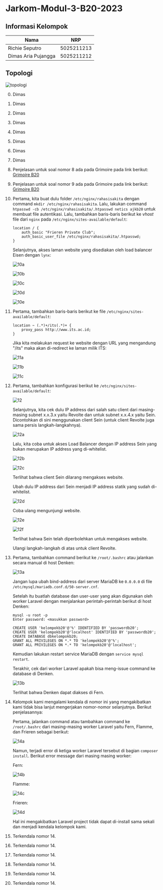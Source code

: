 # Jarkom-Modul-3-B20-2023

## Informasi Kelompok

| Nama | NRP |
| ---- | --- |
| Richie Seputro | 5025211213 |
| Dimas Aria Pujangga | 5025211212 |

## Topologi
![topologi](assets/topologi.png)

0. Dimas

1. Dimas

2. Dimas

3. Dimas

4. Dimas

5. Dimas

6. Dimas

7. Dimas

8. Penjelasan untuk soal nomor 8 ada pada Grimoire pada link berikut:
   [Grimoire B20](https://docs.google.com/document/d/1nBn-T3pYLUuw57cAKFyD8BxiqECJ8dVF7kLpJApF_To/edit?usp=sharing)

9. Penjelasan untuk soal nomor 9 ada pada Grimoire pada link berikut:
   [Grimoire B20](https://docs.google.com/document/d/1nBn-T3pYLUuw57cAKFyD8BxiqECJ8dVF7kLpJApF_To/edit?usp=sharing)

10. Pertama, kita buat dulu folder `/etc/nginx/rahasisakita` dengan command `mkdir /etc/nginx/rahasisakita`.
    Lalu, lakukan command `htpasswd -cb /etc/nginx/rahasisakita/.htpasswd netics ajkb20` untuk membuat file autentikasi.
    Lalu, tambahkan baris-baris berikut ke *vhost* file dari `nginx` pada `/etc/nginx/sites-available/default`:
    ```
    location / {
        auth_basic "Frieren Private Club";
        auth_basic_user_file /etc/nginx/rahasisakita/.htpasswd;
    }
    ```
    Selanjutnya, akses laman website yang disediakan oleh load balancer Eisen dengan `lynx`:

    ![10a](img/10a.png)

    ![10b](img/10b.png)

    ![10c](img/10c.png)

    ![10d](img/10d.png)  
    
    ![10e](img/10e.png)

11. Pertama, tambahkan baris-baris berikut ke file `/etc/nginx/sites-available/default`:
    ```
    location ~ (.*)+/its(.*)+ {
        proxy_pass http://www.its.ac.id;
    }
    ```
    Jika kita melakukan request ke website dengan URL yang mengandung "/its" maka akan di-redirect ke laman milik ITS:

    ![11a](img/11a.png)
    
    ![11b](img/11b.png)
    
    ![11c](img/11c.png)

12. Pertama, tambahkan konfigurasi berikut ke `/etc/nginx/sites-available/default`:

    ![12](img/12.png)

    Selanjutnya, kita cek dulu IP address dari salah satu client dari masing-masing subnet x.x.3.x yaitu Revolte dan untuk subnet x.x.4.x yaitu Sein. Dicontohkan di sini menggunakan client Sein (untuk client Revolte juga sama persis langkah-langkahnya).

    ![12a](img/12a.png)
    
    Lalu, kita coba untuk akses Load Balancer dengan IP address Sein yang bukan merupakan IP address yang di-whitelist.
    
    ![12b](img/12b.png)
    
    ![12c](img/12c.png)
    
    Terlihat bahwa client Sein dilarang mengakses website.
    
    Ubah dulu IP address dari Sein menjadi IP address statik yang sudah di-whitelist.
    
    ![12d](img/12d.png)
    
    Coba ulang mengunjungi website.

    ![12e](img/12e.png)
    
    ![12f](img/12f.png)
    
    Terlihat bahwa Sein telah diperbolehkan untuk mengakses website.

    Ulangi langkah-langkah di atas untuk client Revolte.

13. Pertama, tambahkan command berikut ke `/root/.bashrc` atau jalankan secara manual di host Denken:

    ![13a](img/13a.png)
    
    Jangan lupa ubah bind-address dari server MariaDB ke `0.0.0.0` di file `/etc/mysql/mariadb.conf.d/50-server.cnf`.

    Setelah itu buatlah database dan user-user yang akan digunakan oleh worker Laravel dengan menjalankan perintah-perintah berikut di host Denken:

    ```
    mysql -u root -p
    Enter password: <masukkan password>

    CREATE USER 'kelompokb20'@'%' IDENTIFIED BY 'passwordb20';
    CREATE USER 'kelompokb20'@'localhost' IDENTIFIED BY 'passwordb20';
    CREATE DATABASE dbkelompokb20;
    GRANT ALL PRIVILEGES ON *.* TO 'kelompokb20'@'%';
    GRANT ALL PRIVILEGES ON *.* TO 'kelompokb20'@'localhost';
    ```
    
    Kemudian lakukan restart service MariaDB dengan `service mysql restart`.
    
    Terakhir, cek dari worker Laravel apakah bisa meng-issue command ke database di Denken.
    
    ![13b](img/13b.png)
    
    Terlihat bahwa Denken dapat diakses di Fern.

14. Kelompok kami mengalami kendala di nomor ini yang mengakibatkan kami tidak bisa lanjut mengerjakan nomor-nomor selanjutnya. Berikut penjelasannya:

    Pertama, jalankan command atau tambahkan command ke `/root/.bashrc` dari masing-masing worker Laravel yaitu Fern, Flamme, dan Frieren sebagai berikut:

    ![14a](img/14a.png)
    
    Namun, terjadi error di ketiga worker Laravel tersebut di bagian `composer install`. Berikut error message dari masing masing worker:

    Fern:

    ![14b](img/14b.png)
    
    Flamme:

    ![14c](img/14c.png)
    
    Frieren:

    ![14d](img/14d.png)
    
    Hal ini mengakibatkan Laravel project tidak dapat di-install sama sekali dan menjadi kendala kelompok kami.

15. Terkendala nomor 14.

16. Terkendala nomor 14.

17. Terkendala nomor 14.

18. Terkendala nomor 14.

19. Terkendala nomor 14.

20. Terkendala nomor 14.
